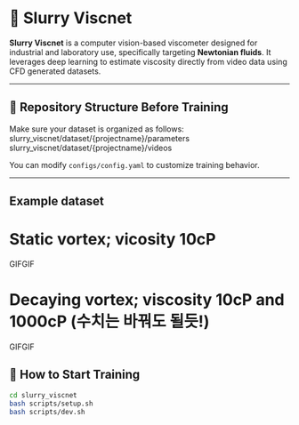 # 🧪 Slurry Viscnet

**Slurry Viscnet** is a computer vision-based viscometer designed for industrial and laboratory use, specifically targeting **Newtonian fluids**. It leverages deep learning to estimate viscosity directly from video data using CFD generated datasets.

---

## 📁 Repository Structure Before Training

Make sure your dataset is organized as follows:
slurry_viscnet/dataset/{projectname}/parameters
slurry_viscnet/dataset/{projectname}/videos

You can modify `configs/config.yaml` to customize training behavior.

---

## Example dataset

# Static vortex; vicosity 10cP
GIFGIF
# Decaying vortex; viscosity 10cP and 1000cP (수치는 바꿔도 될듯!)
GIFGIF


## 🚀 How to Start Training

```bash
cd slurry_viscnet
bash scripts/setup.sh
bash scripts/dev.sh
